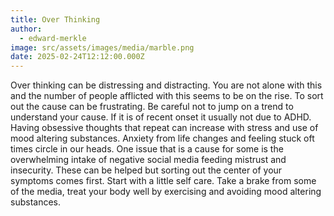 ```yaml
---
title: Over Thinking
author:
  - edward-merkle
image: src/assets/images/media/marble.png
date: 2025-02-24T12:12:00.000Z
---
```

Over thinking can be distressing and distracting.  You are not alone with this and the number of people afflicted with this seems to be on the rise.  To sort out the cause can be frustrating.  Be careful not to jump on a trend to understand your cause.  If it is of recent onset it usually not due to ADHD.  Having obsessive thoughts that repeat can increase with stress and use of mood altering substances.  Anxiety from life changes and feeling stuck oft times circle in our heads.  One issue that is a cause for some is the overwhelming intake of negative social media feeding mistrust and insecurity. These can be helped but sorting out the center of your symptoms comes first.  Start with a little self care.  Take a brake from some of the media, treat your body well by exercising and avoiding mood altering substances.
